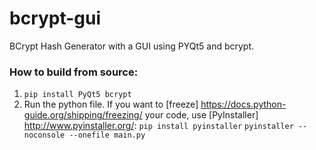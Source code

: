 # bcrypt-gui
BCrypt Hash Generator with a GUI using PYQt5 and bcrypt.

### How to build from source:
1. `pip install PyQt5 bcrypt`
2. Run the python file. If you want to [freeze] https://docs.python-guide.org/shipping/freezing/ your code, use [PyInstaller] http://www.pyinstaller.org/:
        `pip install pyinstaller`
        `pyinstaller --noconsole --onefile main.py`
